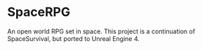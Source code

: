 # SpaceRPG
 An open world RPG set in space.
This project is a continuation of SpaceSurvival, but ported to Unreal Engine 4.
